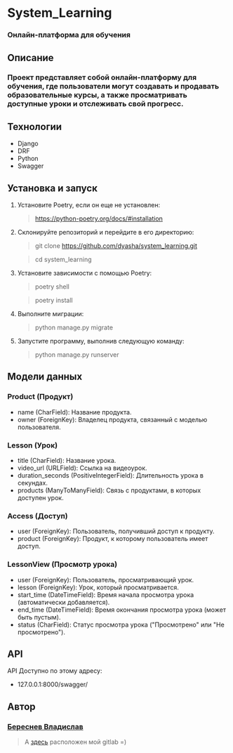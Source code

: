 # System_Learning
### Онлайн-платформа для обучения
## Описание
### Проект представляет собой онлайн-платформу для обучения, где пользователи могут создавать и продавать образовательные курсы, а также просматривать доступные уроки и отслеживать свой прогресс.

## Технологии
- Django
- DRF
- Python 
- Swagger

## Установка и запуск 
1. Установите Poetry, если он еще не установлен:

   >https://python-poetry.org/docs/#installation

2. Склонируйте репозиторий и перейдите в его директорию:
   >git clone https://github.com/dyasha/system_learning.git

   >cd system_learning
3. Установите зависимости с помощью Poetry:

    >poetry shell

    >poetry install

4. Выполните миграции:
    >python manage.py migrate
5. Запустите программу, выполнив следующую команду:
    >python manage.py runserver

## Модели данных

### Product (Продукт)

- name (CharField): Название продукта.
- owner (ForeignKey): Владелец продукта, связанный с моделью пользователя. 

### Lesson (Урок)
- title (CharField): Название урока.
- video_url (URLField): Ссылка на видеоурок.
- duration_seconds (PositiveIntegerField): Длительность урока в секундах.
- products (ManyToManyField): Связь с продуктами, в которых доступен урок.
### Access (Доступ)
- user (ForeignKey): Пользователь, получивший доступ к продукту.
- product (ForeignKey): Продукт, к которому пользователь имеет доступ.
### LessonView (Просмотр урока)
- user (ForeignKey): Пользователь, просматривающий урок.
- lesson (ForeignKey): Урок, который просматривается.
- start_time (DateTimeField): Время начала просмотра урока (автоматически добавляется).
- end_time (DateTimeField): Время окончания просмотра урока (может быть пустым).
- status (CharField): Статус просмотра урока ("Просмотрено" или "Не просмотрено").

## API
API Доступно по этому адресу:
- 127.0.0.1:8000/swagger/


## __Автор__
###  [Береснев Владислав](https://github.com/dyasha)
>А [здесь](https://gitlab.com/dyasha) расположен мой gitlab =)